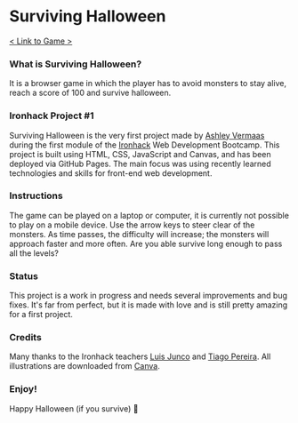 # Surviving Halloween

[< Link to Game >](ashleyvermaas.github.io/surviving-halloween/)

### What is Surviving Halloween?
It is a browser game in which the player has to avoid monsters to stay alive, reach a score of 100 and survive halloween. 

### Ironhack Project #1
Surviving Halloween is the very first project made by [Ashley Vermaas](https://github.com/ashleyvermaas) during the first module of the [Ironhack](https://ironhack.com/en) Web Development Bootcamp. This project is built using HTML, CSS, JavaScript and Canvas, and has been deployed via GitHub Pages. The main focus was using recently learned technologies and skills for front-end web development.

### Instructions
The game can be played on a laptop or computer, it is currently not possible to play on a mobile device. Use the arrow keys to steer clear of the monsters. As time passes, the difficulty will increase; the monsters will approach faster and more often. Are you able survive long enough to pass all the levels?

### Status
This project is a work in progress and needs several improvements and bug fixes. It's far from perfect, but it is made with love and is still pretty amazing for a first project.

### Credits
Many thanks to the Ironhack teachers [Luis Junco](https://github.com/luisjunco) and [Tiago Pereira](https://github.com/In-S4n3).
All illustrations are downloaded from [Canva](www.canva.com).

### Enjoy!
Happy Halloween (if you survive) 🎃 


